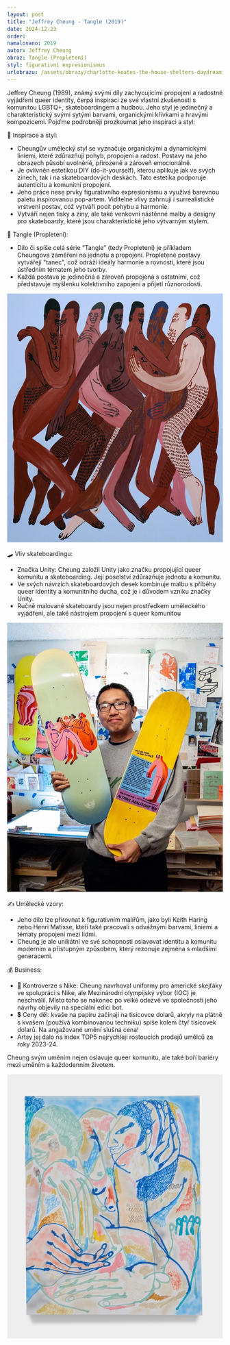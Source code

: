 ```yaml
---
layout: post
title: "Jeffrey Cheung - Tangle (2019)"
date: 2024-12-23
order: 
namalovano: 2019
autor: Jeffrey Cheung
obraz: Tangle (Propletení)
styl: figurativní expresionismus
urlobrazu: /assets/obrazy/charlotte-keates-the-house-shelters-daydreaming.jpg
---
```


Jeffrey Cheung (1989), známý svými díly zachycujícími propojení a radostné vyjádření queer identity, čerpá inspiraci ze své vlastní zkušenosti s komunitou LGBTQ+, skateboardingem a hudbou. Jeho styl je jedinečný a charakteristický svými sytými barvami, organickými křivkami a hravými kompozicemi. Pojďme podrobněji prozkoumat jeho inspiraci a styl:

🎨 Inspirace a styl:
- Cheungův umělecký styl se vyznačuje organickými a dynamickými liniemi, které zdůrazňují pohyb, propojení a radost. Postavy na jeho obrazech působí uvolněně, přirozeně a zároveň emocionálně.
- Je ovlivněn estetikou DIY (do-it-yourself), kterou aplikuje jak ve svých zinech, tak i na skateboardových deskách. Tato estetika podporuje autenticitu a komunitní propojení.
- Jeho práce nese prvky figurativního expresionismu a využívá barevnou paletu inspirovanou pop-artem. Viditelné vlivy zahrnují i surrealistické vrstvení postav, což vytváří pocit pohybu a harmonie.
- Vytváří nejen tisky a ziny, ale také venkovní nástěnné malby a designy pro skateboardy, které jsou charakteristické jeho výtvarným stylem.


🌈 Tangle (Propletení):
- Dílo či spíše celá série “Tangle” (tedy Propletení) je příkladem Cheungova zaměření na jednotu a propojení. Propletené postavy vytvářejí "tanec", což odráží ideály harmonie a rovnosti, které jsou ústředním tématem jeho tvorby.
- Každá postava je jedinečná a zároveň propojená s ostatními, což představuje myšlenku kolektivního zapojení a přijetí různorodosti.

![Jeffrey Cheung - Tangle](/assets/obrazy/jeffrey-cheung-tangle.jpg)

🛹 Vliv skateboardingu:
- Značka Unity: Cheung založil Unity jako značku propojující queer komunitu a skateboarding. Její poselství zdůrazňuje jednotu a komunitu.
- Ve svých návrzích skateboardových desek kombinuje malbu s příběhy queer identity a komunitního ducha, což je i důvodem vzniku značky Unity.
- Ručně malované skateboardy jsou nejen prostředkem uměleckého vyjádření, ale také nástrojem propojení s queer komunitou

![Jeffrey Cheung a Unity skate brand](/assets/obrazy/jeffrey-cheung-unity-skate.jpeg)

✍️ Umělecké vzory:
- Jeho dílo lze přirovnat k figurativním malířům, jako byli Keith Haring nebo Henri Matisse, kteří také pracovali s odvážnými barvami, liniemi a tématy propojení mezi lidmi.
- Cheung je ale unikátní ve své schopnosti oslavovat identitu a komunitu moderním a přístupným způsobem, který rezonuje zejména s mladšími generacemi.

💰 Business:
- 👟 Kontroverze s Nike: Cheung navrhoval uniformy pro americké skejťáky ve spolupráci s Nike, ale Mezinárodní olympijský výbor (IOC) je neschválil. Místo toho se nakonec po velké odezvě ve společnosti jeho návrhy objevily na speciální edici bot.
- 💲 Ceny děl: kvaše na papíru začínají na tisícovce dolarů, akryly na plátně s kvašem (používá kombinovanou techniku) spíše kolem čtyř tisícovek dolarů. Na angažované umění slušná cena!
- Artsy jej dalo na index TOP5 nejrychleji rostoucích prodejů umělců za roky 2023-24.

Cheung svým uměním nejen oslavuje queer komunitu, ale také boří bariéry mezi uměním a každodenním životem. 

![Jeffrey Cheung](/assets/obrazy/jeffrey-cheung.jpeg)

